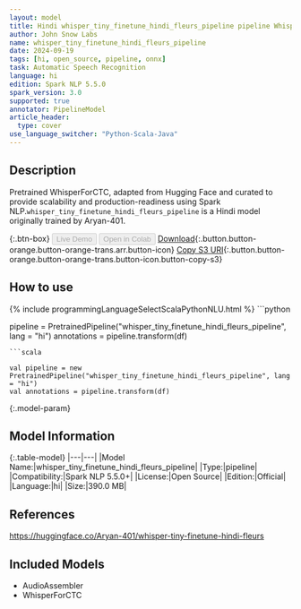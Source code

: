 ```yaml
---
layout: model
title: Hindi whisper_tiny_finetune_hindi_fleurs_pipeline pipeline WhisperForCTC from Aryan-401
author: John Snow Labs
name: whisper_tiny_finetune_hindi_fleurs_pipeline
date: 2024-09-19
tags: [hi, open_source, pipeline, onnx]
task: Automatic Speech Recognition
language: hi
edition: Spark NLP 5.5.0
spark_version: 3.0
supported: true
annotator: PipelineModel
article_header:
  type: cover
use_language_switcher: "Python-Scala-Java"
---
```


## Description

Pretrained WhisperForCTC, adapted from Hugging Face and curated to provide scalability and production-readiness using Spark NLP.`whisper_tiny_finetune_hindi_fleurs_pipeline` is a Hindi model originally trained by Aryan-401.

{:.btn-box}
<button class="button button-orange" disabled>Live Demo</button>
<button class="button button-orange" disabled>Open in Colab</button>
[Download](https://s3.amazonaws.com/auxdata.johnsnowlabs.com/public/models/whisper_tiny_finetune_hindi_fleurs_pipeline_hi_5.5.0_3.0_1726714607533.zip){:.button.button-orange.button-orange-trans.arr.button-icon}
[Copy S3 URI](s3://auxdata.johnsnowlabs.com/public/models/whisper_tiny_finetune_hindi_fleurs_pipeline_hi_5.5.0_3.0_1726714607533.zip){:.button.button-orange.button-orange-trans.button-icon.button-copy-s3}

## How to use



<div class="tabs-box" markdown="1">
{% include programmingLanguageSelectScalaPythonNLU.html %}
```python

pipeline = PretrainedPipeline("whisper_tiny_finetune_hindi_fleurs_pipeline", lang = "hi")
annotations =  pipeline.transform(df)   

```
```scala

val pipeline = new PretrainedPipeline("whisper_tiny_finetune_hindi_fleurs_pipeline", lang = "hi")
val annotations = pipeline.transform(df)

```
</div>

{:.model-param}
## Model Information

{:.table-model}
|---|---|
|Model Name:|whisper_tiny_finetune_hindi_fleurs_pipeline|
|Type:|pipeline|
|Compatibility:|Spark NLP 5.5.0+|
|License:|Open Source|
|Edition:|Official|
|Language:|hi|
|Size:|390.0 MB|

## References

https://huggingface.co/Aryan-401/whisper-tiny-finetune-hindi-fleurs

## Included Models

- AudioAssembler
- WhisperForCTC